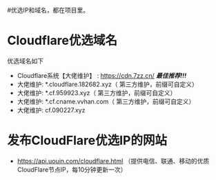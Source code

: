 #优选IP和域名，都在项目里。
# Cloudflare优选域名

优选域名如下

- Cloudflare系统【大佬维护】 : https://cdn.7zz.cn/ ***最佳推荐!!!***
- 大佬维护: *.cloudflare.182682.xyz（ 第三方维护，前缀可自定义）
- 大佬维护: *.cf.959923.xyz（ 第三方维护，前缀可自定义）
- 大佬维护: *.cf.cname.vvhan.com（ 第三方维护，前缀可自定义）
- 大佬维护:   cf.090227.xyz

# 发布CloudFlare优选IP的网站
- https://api.uouin.com/cloudflare.html （提供电信、联通、移动的优质CloudFlare节点IP，每10分钟更新一次）
